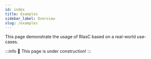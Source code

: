 ```yaml
---
id: index
title: Examples
sidebar_label: Overview
slug: /examples
---
```


This page demonstrate the usage of RIasC based on a real-world use-cases.

:::info
🚧 This page is under construction!
:::
